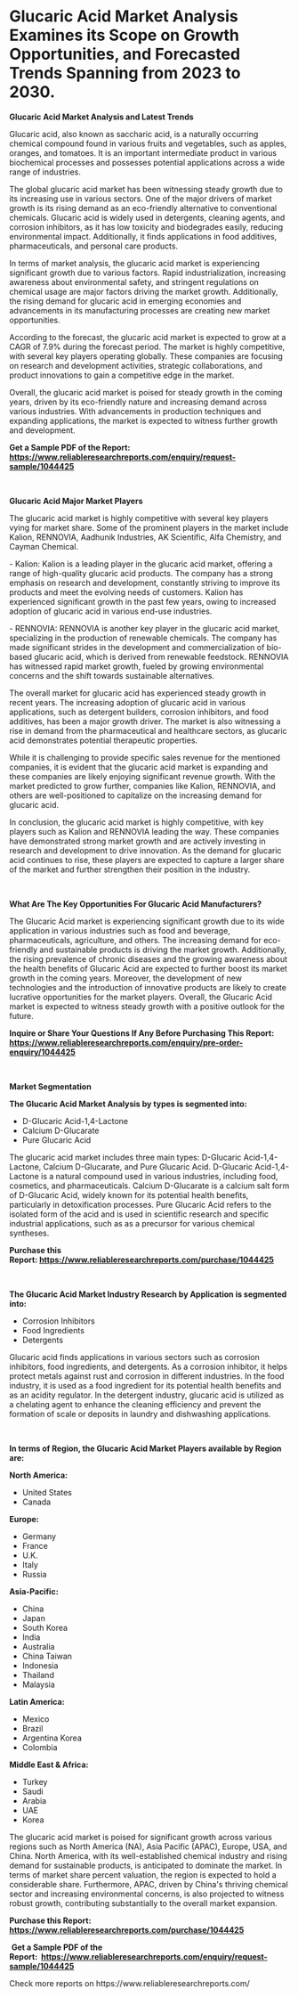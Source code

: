 <p><h1>Glucaric Acid Market Analysis Examines its Scope on Growth Opportunities, and Forecasted Trends Spanning from 2023 to 2030.</h1></p><p><strong>Glucaric Acid Market Analysis and Latest Trends</strong></p>
<p><p>Glucaric acid, also known as saccharic acid, is a naturally occurring chemical compound found in various fruits and vegetables, such as apples, oranges, and tomatoes. It is an important intermediate product in various biochemical processes and possesses potential applications across a wide range of industries.</p><p>The global glucaric acid market has been witnessing steady growth due to its increasing use in various sectors. One of the major drivers of market growth is its rising demand as an eco-friendly alternative to conventional chemicals. Glucaric acid is widely used in detergents, cleaning agents, and corrosion inhibitors, as it has low toxicity and biodegrades easily, reducing environmental impact. Additionally, it finds applications in food additives, pharmaceuticals, and personal care products.</p><p>In terms of market analysis, the glucaric acid market is experiencing significant growth due to various factors. Rapid industrialization, increasing awareness about environmental safety, and stringent regulations on chemical usage are major factors driving the market growth. Additionally, the rising demand for glucaric acid in emerging economies and advancements in its manufacturing processes are creating new market opportunities.</p><p>According to the forecast, the glucaric acid market is expected to grow at a CAGR of 7.9% during the forecast period. The market is highly competitive, with several key players operating globally. These companies are focusing on research and development activities, strategic collaborations, and product innovations to gain a competitive edge in the market.</p><p>Overall, the glucaric acid market is poised for steady growth in the coming years, driven by its eco-friendly nature and increasing demand across various industries. With advancements in production techniques and expanding applications, the market is expected to witness further growth and development.</p></p>
<p><strong>Get a Sample PDF of the Report:&nbsp; <a href="https://www.reliableresearchreports.com/enquiry/request-sample/1044425">https://www.reliableresearchreports.com/enquiry/request-sample/1044425</a></strong></p>
<p>&nbsp;</p>
<p><strong>Glucaric Acid Major Market Players</strong></p>
<p><p>The glucaric acid market is highly competitive with several key players vying for market share. Some of the prominent players in the market include Kalion, RENNOVIA, Aadhunik Industries, AK Scientific, Alfa Chemistry, and Cayman Chemical.</p><p>- Kalion: Kalion is a leading player in the glucaric acid market, offering a range of high-quality glucaric acid products. The company has a strong emphasis on research and development, constantly striving to improve its products and meet the evolving needs of customers. Kalion has experienced significant growth in the past few years, owing to increased adoption of glucaric acid in various end-use industries.</p><p>- RENNOVIA: RENNOVIA is another key player in the glucaric acid market, specializing in the production of renewable chemicals. The company has made significant strides in the development and commercialization of bio-based glucaric acid, which is derived from renewable feedstock. RENNOVIA has witnessed rapid market growth, fueled by growing environmental concerns and the shift towards sustainable alternatives.</p><p>The overall market for glucaric acid has experienced steady growth in recent years. The increasing adoption of glucaric acid in various applications, such as detergent builders, corrosion inhibitors, and food additives, has been a major growth driver. The market is also witnessing a rise in demand from the pharmaceutical and healthcare sectors, as glucaric acid demonstrates potential therapeutic properties.</p><p>While it is challenging to provide specific sales revenue for the mentioned companies, it is evident that the glucaric acid market is expanding and these companies are likely enjoying significant revenue growth. With the market predicted to grow further, companies like Kalion, RENNOVIA, and others are well-positioned to capitalize on the increasing demand for glucaric acid.</p><p>In conclusion, the glucaric acid market is highly competitive, with key players such as Kalion and RENNOVIA leading the way. These companies have demonstrated strong market growth and are actively investing in research and development to drive innovation. As the demand for glucaric acid continues to rise, these players are expected to capture a larger share of the market and further strengthen their position in the industry.</p></p>
<p>&nbsp;</p>
<p><strong>What Are The Key Opportunities For Glucaric Acid Manufacturers?</strong></p>
<p><p>The Glucaric Acid market is experiencing significant growth due to its wide application in various industries such as food and beverage, pharmaceuticals, agriculture, and others. The increasing demand for eco-friendly and sustainable products is driving the market growth. Additionally, the rising prevalence of chronic diseases and the growing awareness about the health benefits of Glucaric Acid are expected to further boost its market growth in the coming years. Moreover, the development of new technologies and the introduction of innovative products are likely to create lucrative opportunities for the market players. Overall, the Glucaric Acid market is expected to witness steady growth with a positive outlook for the future.</p></p>
<p><strong>Inquire or Share Your Questions If Any Before Purchasing This Report: <a href="https://www.reliableresearchreports.com/enquiry/pre-order-enquiry/1044425">https://www.reliableresearchreports.com/enquiry/pre-order-enquiry/1044425</a></strong></p>
<p>&nbsp;</p>
<p><strong>Market Segmentation</strong></p>
<p><strong>The Glucaric Acid Market Analysis by types is segmented into:</strong></p>
<p><ul><li>D-Glucaric Acid-1,4-Lactone</li><li>Calcium D-Glucarate</li><li>Pure Glucaric Acid</li></ul></p>
<p><p>The glucaric acid market includes three main types: D-Glucaric Acid-1,4-Lactone, Calcium D-Glucarate, and Pure Glucaric Acid. D-Glucaric Acid-1,4-Lactone is a natural compound used in various industries, including food, cosmetics, and pharmaceuticals. Calcium D-Glucarate is a calcium salt form of D-Glucaric Acid, widely known for its potential health benefits, particularly in detoxification processes. Pure Glucaric Acid refers to the isolated form of the acid and is used in scientific research and specific industrial applications, such as as a precursor for various chemical syntheses.</p></p>
<p><strong>Purchase this Report:&nbsp;<a href="https://www.reliableresearchreports.com/purchase/1044425">https://www.reliableresearchreports.com/purchase/1044425</a></strong></p>
<p>&nbsp;</p>
<p><strong>The Glucaric Acid Market Industry Research by Application is segmented into:</strong></p>
<p><ul><li>Corrosion Inhibitors</li><li>Food Ingredients</li><li>Detergents</li></ul></p>
<p><p>Glucaric acid finds applications in various sectors such as corrosion inhibitors, food ingredients, and detergents. As a corrosion inhibitor, it helps protect metals against rust and corrosion in different industries. In the food industry, it is used as a food ingredient for its potential health benefits and as an acidity regulator. In the detergent industry, glucaric acid is utilized as a chelating agent to enhance the cleaning efficiency and prevent the formation of scale or deposits in laundry and dishwashing applications.</p></p>
<p>&nbsp;</p>
<p><strong>In terms of Region, the Glucaric Acid Market Players available by Region are:</strong></p>
<p>
    <p> <strong> North America: </strong>
        <ul>
            <li>United States</li>
            <li>Canada</li>
        </ul>
        </p> 
    <p> <strong> Europe: </strong>
        <ul>
            <li>Germany</li>
            <li>France</li>
            <li>U.K.</li>
            <li>Italy</li>
            <li>Russia</li>
        </ul>
        </p> 
    <p> <strong> Asia-Pacific: </strong>
        <ul>
            <li>China</li>
            <li>Japan</li>
            <li>South Korea</li>
            <li>India</li>
            <li>Australia</li>
            <li>China Taiwan</li>
            <li>Indonesia</li>
            <li>Thailand</li>
            <li>Malaysia</li>
        </ul>
        </p> 
    <p> <strong> Latin America: </strong>
        <ul>
            <li>Mexico</li>
            <li>Brazil</li>
            <li>Argentina Korea</li>
            <li>Colombia</li>
        </ul>
        </p> 
    <p> <strong> Middle East & Africa: </strong>
        <ul>
            <li>Turkey</li>
            <li>Saudi</li>
            <li>Arabia</li>
            <li>UAE</li>
            <li>Korea</li>
        </ul>
    </p>
    </p>
<p><p>The glucaric acid market is poised for significant growth across various regions such as North America (NA), Asia Pacific (APAC), Europe, USA, and China. North America, with its well-established chemical industry and rising demand for sustainable products, is anticipated to dominate the market. In terms of market share percent valuation, the region is expected to hold a considerable share. Furthermore, APAC, driven by China's thriving chemical sector and increasing environmental concerns, is also projected to witness robust growth, contributing substantially to the overall market expansion.</p></p>
<p><strong>Purchase this Report: <a href="https://www.reliableresearchreports.com/purchase/1044425">https://www.reliableresearchreports.com/purchase/1044425</a></strong></p>
<p>&nbsp;<strong>Get a Sample PDF of the Report:&nbsp;&nbsp;<a href="https://www.reliableresearchreports.com/enquiry/request-sample/1044425">https://www.reliableresearchreports.com/enquiry/request-sample/1044425</a></strong></p>
<p><strong></strong></p>
<p>Check more reports on https://www.reliableresearchreports.com/</p>